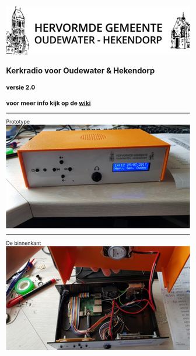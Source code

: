 ![logo](Afbeeldingen/Logo-Oudewater-Hekendorp.jpeg)
## Kerkradio voor Oudewater & Hekendorp
### versie 2.0
### voor meer info kijk op de [wiki](https://github.com/keesnobel/Kerkradio/wiki)
***
Prototype 
![dicht](Afbeeldingen/20170725_141258.jpg)
***
De binnenkant
![open](Afbeeldingen/20170725_141316.jpg)
